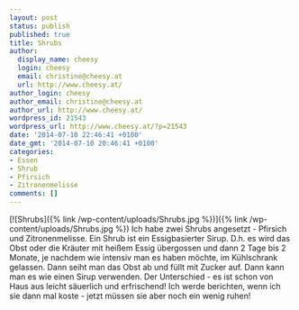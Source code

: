 ```yaml
---
layout: post
status: publish
published: true
title: Shrubs
author:
  display_name: cheesy
  login: cheesy
  email: christine@cheesy.at
  url: http://www.cheesy.at/
author_login: cheesy
author_email: christine@cheesy.at
author_url: http://www.cheesy.at/
wordpress_id: 21543
wordpress_url: http://www.cheesy.at/?p=21543
date: '2014-07-10 22:46:41 +0100'
date_gmt: '2014-07-10 20:46:41 +0100'
categories:
- Essen
- Shrub
- Pfirsich
- Zitronenmelisse
comments: []
---
```

[![Shrubs]({% link /wp-content/uploads/Shrubs.jpg %})]({% link /wp-content/uploads/Shrubs.jpg %})
Ich habe zwei Shrubs angesetzt - Pfirsich und Zitronenmelisse. Ein Shrub ist ein Essigbasierter Sirup. D.h. es wird das Obst oder die Kräuter mit heißem Essig übergossen und dann 2 Tage bis 2 Monate, je nachdem wie intensiv man es haben möchte, im Kühlschrank gelassen. Dann seiht man das Obst ab und füllt mit Zucker auf. Dann kann man es wie einen Sirup verwenden.
Der Unterschied - es ist schon von Haus aus leicht säuerlich und erfrischend!
Ich werde berichten, wenn ich sie dann mal koste - jetzt müssen sie aber noch ein wenig ruhen!
